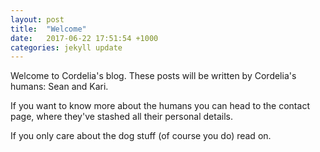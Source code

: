 ```yaml
---
layout: post
title:  "Welcome"
date:   2017-06-22 17:51:54 +1000
categories: jekyll update
---
```

Welcome to Cordelia's blog. These posts will be written by Cordelia's humans: Sean and Kari.

If you want to know more about the humans you can head to the contact page, where they've stashed all their personal details.

If you only care about the dog stuff (of course you do) read on.
